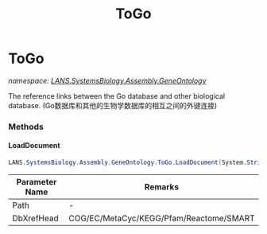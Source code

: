 ﻿---
title: ToGo
---

# ToGo
_namespace: [LANS.SystemsBiology.Assembly.GeneOntology](N-LANS.SystemsBiology.Assembly.GeneOntology.html)_

The reference links between the Go database and other biological database.
 (Go数据库和其他的生物学数据库的相互之间的外键连接)

### Methods

#### LoadDocument
```csharp
LANS.SystemsBiology.Assembly.GeneOntology.ToGo.LoadDocument(System.String,System.String)
```


|Parameter Name|Remarks|
|--------------|-------|
|Path|-|
|DbXrefHead|COG/EC/MetaCyc/KEGG/Pfam/Reactome/SMART|





